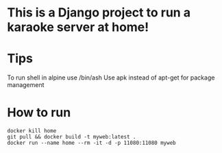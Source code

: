 This is a Django project to run a karaoke server at home!
===

Tips
===
To run shell in alpine use /bin/ash
Use apk instead of apt-get for package management

How to run
===
```
docker kill home
git pull && docker build -t myweb:latest .
docker run --name home --rm -it -d -p 11080:11080 myweb
```

